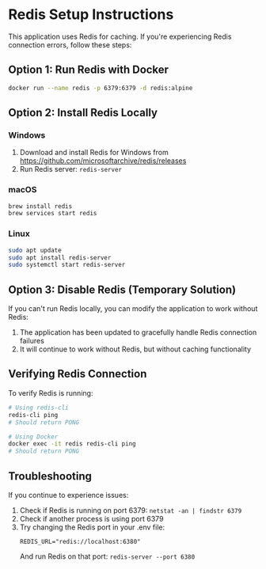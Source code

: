 # Redis Setup Instructions

This application uses Redis for caching. If you're experiencing Redis connection errors, follow these steps:

## Option 1: Run Redis with Docker

```bash
docker run --name redis -p 6379:6379 -d redis:alpine
```

## Option 2: Install Redis Locally

### Windows
1. Download and install Redis for Windows from https://github.com/microsoftarchive/redis/releases
2. Run Redis server: `redis-server`

### macOS
```bash
brew install redis
brew services start redis
```

### Linux
```bash
sudo apt update
sudo apt install redis-server
sudo systemctl start redis-server
```

## Option 3: Disable Redis (Temporary Solution)

If you can't run Redis locally, you can modify the application to work without Redis:

1. The application has been updated to gracefully handle Redis connection failures
2. It will continue to work without Redis, but without caching functionality

## Verifying Redis Connection

To verify Redis is running:

```bash
# Using redis-cli
redis-cli ping
# Should return PONG

# Using Docker
docker exec -it redis redis-cli ping
# Should return PONG
```

## Troubleshooting

If you continue to experience issues:

1. Check if Redis is running on port 6379: `netstat -an | findstr 6379`
2. Check if another process is using port 6379
3. Try changing the Redis port in your .env file:
   ```
   REDIS_URL="redis://localhost:6380"
   ```
   And run Redis on that port: `redis-server --port 6380`